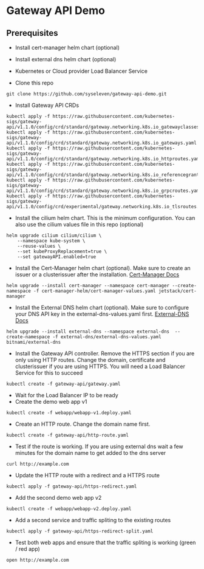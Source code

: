 # Gateway API Demo

## Prerequisites

* Install cert-manager helm chart (optional)
* Install external dns helm chart (optional)
* Kubernetes or Cloud provider Load Balancer Service 

* Clone this repo

```
git clone https://github.com/syseleven/gateway-api-demo.git
```

* Install Gateway API CRDs

```
kubectl apply -f https://raw.githubusercontent.com/kubernetes-sigs/gateway-api/v1.1.0/config/crd/standard/gateway.networking.k8s.io_gatewayclasses.yaml
kubectl apply -f https://raw.githubusercontent.com/kubernetes-sigs/gateway-api/v1.1.0/config/crd/standard/gateway.networking.k8s.io_gateways.yaml
kubectl apply -f https://raw.githubusercontent.com/kubernetes-sigs/gateway-api/v1.1.0/config/crd/standard/gateway.networking.k8s.io_httproutes.yaml
kubectl apply -f https://raw.githubusercontent.com/kubernetes-sigs/gateway-api/v1.1.0/config/crd/standard/gateway.networking.k8s.io_referencegrants.yaml
kubectl apply -f https://raw.githubusercontent.com/kubernetes-sigs/gateway-api/v1.1.0/config/crd/standard/gateway.networking.k8s.io_grpcroutes.yaml
kubectl apply -f https://raw.githubusercontent.com/kubernetes-sigs/gateway-api/v1.1.0/config/crd/experimental/gateway.networking.k8s.io_tlsroutes.yaml
```

* Install the cilium helm chart. This is the minimum configuration. You can also use the cilium values file in this repo (optional)

```
helm upgrade cilium cilium/cilium \
    --namespace kube-system \
    --reuse-values \
    --set kubeProxyReplacement=true \
    --set gatewayAPI.enabled=true
```

* Install the Cert-Manager helm chart (optional). Make sure to create an issuer or a clusterissuer after the installation. [Cert-Manager Docs]( https://cert-manager.io/docs/configuration/acme) 

```
helm upgrade --install cert-manager --namespace cert-manager --create-namespace -f cert-manager-helm/cert-manager-values.yaml jetstack/cert-manager
```

* Install the External DNS helm chart (optional). Make sure to configure your DNS API key in the external-dns-values.yaml first. [External-DNS Docs](https://kubernetes-sigs.github.io/external-dns/#the-latest-release
)

```
helm upgrade --install external-dns --namespace external-dns  --create-namespace -f external-dns/external-dns-values.yaml bitnami/external-dns
```
 
* Install the Gateway API controller. Remove the HTTPS section if you are only using HTTP routes. Change the domain, certificate and clusterissuer if you are using HTTPS. You will need a Load Balancer Service for this to succeed 
 
```
kubectl create -f gateway-api/gateway.yaml
```

* Wait for the Load Balancer IP to be ready
* Create the demo web app v1

```
kubectl create -f webapp/webapp-v1.deploy.yaml
```

* Create an HTTP route. Change the domain name first.

```
kubectl create -f gateway-api/http-route.yaml
```

* Test if the route is working. If you are using external dns wait a few minutes for the domain name to get added to the dns server

```
curl http://example.com
```

* Update the HTTP route with a redirect and a HTTPS route

```
kubectl apply -f gateway-api/https-redirect.yaml
```

* Add the second demo web app v2

```
kubectl create -f webapp/webapp-v2.deploy.yaml
```

* Add a second service and traffic spliting to the existing routes

```
kubectl apply -f gateway-api/https-redirect-split.yaml
```

* Test both web apps and ensure that the traffic spliting is working (green / red app)

```
open http://example.com
```